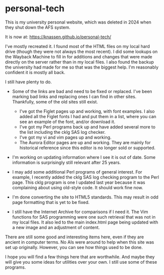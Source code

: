 # personal-tech

This is my university personal website, which was deleted in 2024
when they shut down the AFS system.

It is now at: https://knassen.github.io/personal-tech/

I've mostly recreated it. I found most of the HTML files on my local
hard drive (though they were not always the most recent).  I did some
lookups on the Wayback Machine to fill in for additions and changes that
were made directly on the server rather than in my local files.  I also
found the backup the university had made for me so that was the biggest
help. I'm reasonably confident it is mostly all back.

I still have plenty to do.

  - Some of the links are bad and need to be fixed or replaced. I've
    been marking bad links and replacing ones I can find in other
    sites. Thankfully, some of the old sites still exist.
 
    - I've got the Figlet pages up and working, with font examples.
      I also added all the Figlet fonts I had and put them in a
      list, where you can see an example of the font, and/or download
      it.
    - I've got my Perl programs back up and have added several more
      to the list including the cklg SAS log checker.
    - I've got my vi and vim pages up and working.
    - The Aurora Editor pages are up and working. They are mainly
      for historical reference since this editor is no longer sold
      or supported.

  - I'm working on updating information where I see it is out of date.
    Some information is surprisingly still relevant after 25 years.

  - I may add some additional Perl programs of general interest. For example,
    I recently added the cklg SAS log checking program to the Perl page.
    This cklg program is one I updated last year because it was 
    complaining about using old-style code. It should work fine now.

  - I'm done converting the site to HTML5 standards. This may result in
    odd page formatting that is yet to be fixed.

  - I still have the Internet Archive for comparisons if I need it.  The
    Vim functions for SAS programming were one such retrieval that was
    not in my local files. It also led to the main index.html page being
    updated with a new image and an adjustment of content.

There are still some good and interesting items here, even if they are
ancient in computer terms. No AIs were around to help when this site was
set up originally. However, you can see how things used to be done.

I hope you will find a few things here that are worthwhile. And maybe
they will give you some ideas for utilities over your own. I still use
some of these programs.

